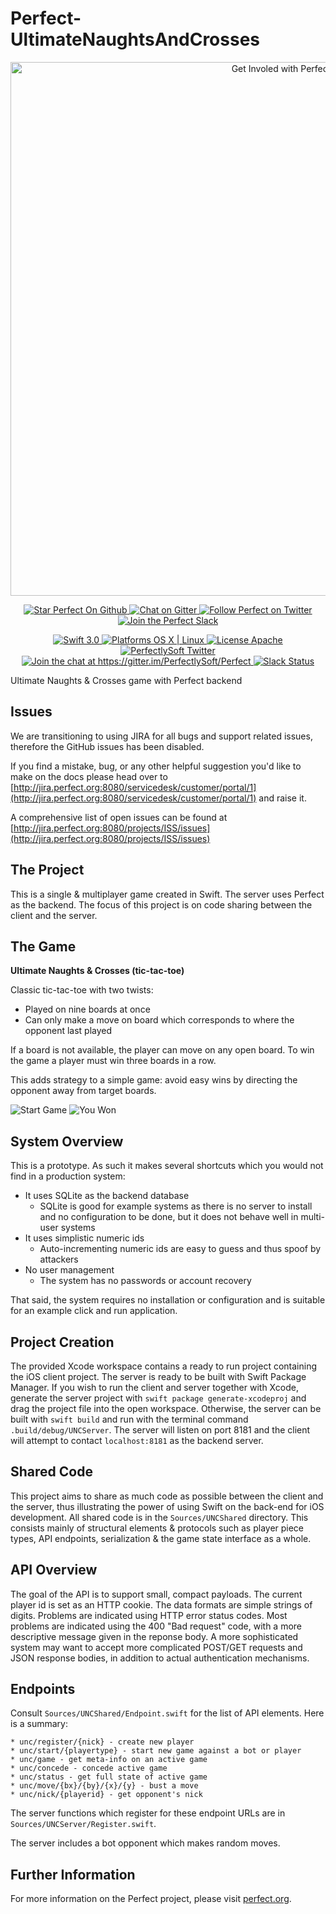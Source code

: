 # Perfect-UltimateNaughtsAndCrosses

<p align="center">
    <a href="http://perfect.org/get-involved.html" target="_blank">
        <img src="http://perfect.org/assets/github/perfect_github_2_0_0.jpg" alt="Get Involed with Perfect!" width="854" />
    </a>
</p>

<p align="center">
    <a href="https://github.com/PerfectlySoft/Perfect" target="_blank">
        <img src="http://www.perfect.org/github/Perfect_GH_button_1_Star.jpg" alt="Star Perfect On Github" />
    </a>  
    <a href="https://gitter.im/PerfectlySoft/Perfect" target="_blank">
        <img src="http://www.perfect.org/github/Perfect_GH_button_2_Git.jpg" alt="Chat on Gitter" />
    </a>  
    <a href="https://twitter.com/perfectlysoft" target="_blank">
        <img src="http://www.perfect.org/github/Perfect_GH_button_3_twit.jpg" alt="Follow Perfect on Twitter" />
    </a>  
    <a href="http://perfect.ly" target="_blank">
        <img src="http://www.perfect.org/github/Perfect_GH_button_4_slack.jpg" alt="Join the Perfect Slack" />
    </a> 
</p>

<p align="center">
    <a href="https://developer.apple.com/swift/" target="_blank">
        <img src="https://img.shields.io/badge/Swift-3.0-orange.svg?style=flat" alt="Swift 3.0">
    </a>
    <a href="https://developer.apple.com/swift/" target="_blank">
        <img src="https://img.shields.io/badge/Platforms-OS%20X%20%7C%20Linux%20-lightgray.svg?style=flat" alt="Platforms OS X | Linux">
    </a>
    <a href="http://perfect.org/licensing.html" target="_blank">
        <img src="https://img.shields.io/badge/License-Apache-lightgrey.svg?style=flat" alt="License Apache">
    </a>
    <a href="http://twitter.com/PerfectlySoft" target="_blank">
        <img src="https://img.shields.io/badge/Twitter-@PerfectlySoft-blue.svg?style=flat" alt="PerfectlySoft Twitter">
    </a>
    <a href="https://gitter.im/PerfectlySoft/Perfect?utm_source=badge&utm_medium=badge&utm_campaign=pr-badge&utm_content=badge" target="_blank">
        <img src="https://img.shields.io/badge/Gitter-Join%20Chat-brightgreen.svg" alt="Join the chat at https://gitter.im/PerfectlySoft/Perfect">
    </a>
    <a href="http://perfect.ly" target="_blank">
        <img src="http://perfect.ly/badge.svg" alt="Slack Status">
    </a>
</p>

Ultimate Naughts &amp; Crosses game with Perfect backend

## Issues

We are transitioning to using JIRA for all bugs and support related issues, therefore the GitHub issues has been disabled.

If you find a mistake, bug, or any other helpful suggestion you'd like to make on the docs please head over to [http://jira.perfect.org:8080/servicedesk/customer/portal/1](http://jira.perfect.org:8080/servicedesk/customer/portal/1) and raise it.

A comprehensive list of open issues can be found at [http://jira.perfect.org:8080/projects/ISS/issues](http://jira.perfect.org:8080/projects/ISS/issues)


## The Project

This is a single &amp; multiplayer game created in Swift. The server uses Perfect as the backend. The focus of this project is on code sharing between the client and the server.

## The Game

**Ultimate Naughts &amp; Crosses (tic-tac-toe)**

Classic tic-tac-toe with two twists:

* Played on nine boards at once
* Can only make a move on board which corresponds to where the opponent last played

If a board is not available, the player can move on any open board. To win the game a player must win three boards in a row.

This adds strategy to a simple game: avoid easy wins by directing the opponent away from target boards.

![Start Game](assets/start_game.png) ![You Won](assets/you_won.png)

## System Overview

This is a prototype. As such it makes several shortcuts which you would not find in a production system:

* It uses SQLite as the backend database
	* SQLite is good for example systems as there is no server to install and no configuration to be done, but it does not behave well in multi-user systems
* It uses simplistic numeric ids
	* Auto-incrementing numeric ids are easy to guess and thus spoof by attackers
* No user management
	* The system has no passwords or account recovery

That said, the system requires no installation or configuration and is suitable for an example click and run application.

## Project Creation

The provided Xcode workspace contains a ready to run project containing the iOS client project. The server is ready to be built with Swift Package Manager. If you wish to run the client and server together with Xcode, generate the server project with ```swift package generate-xcodeproj``` and drag the project file into the open workspace. Otherwise, the server can be built with ```swift build``` and run with the terminal command ```.build/debug/UNCServer```. The server will listen on port 8181 and the client will attempt to contact ```localhost:8181``` as the backend server.

## Shared Code

This project aims to share as much code as possible between the client and the server, thus illustrating the power of using Swift on the back-end for iOS development. All shared code is in the ```Sources/UNCShared``` directory. This consists mainly of structural elements &amp; protocols such as player piece types, API endpoints, serialization &amp; the game state interface as a whole.

## API Overview

The goal of the API is to support small, compact payloads. The current player id is set as an HTTP cookie. The data formats are simple strings of digits. Problems are indicated using HTTP error status codes. Most problems are indicated using the 400 "Bad request" code, with a more descriptive message given in the reponse body. A more sophisticated system may want to accept more complicated POST/GET requests and JSON response bodies, in addition to actual authentication mechanisms.

## Endpoints

Consult ```Sources/UNCShared/Endpoint.swift``` for the list of API elements. Here is a summary:

	* unc/register/{nick} - create new player
	* unc/start/{playertype} - start new game against a bot or player
	* unc/game - get meta-info on an active game
	* unc/concede - concede active game
	* unc/status - get full state of active game
	* unc/move/{bx}/{by}/{x}/{y} - bust a move
	* unc/nick/{playerid} - get opponent's nick

The server functions which register for these endpoint URLs are in ```Sources/UNCServer/Register.swift```.

The server includes a bot opponent which makes random moves.





## Further Information
For more information on the Perfect project, please visit [perfect.org](http://perfect.org).

